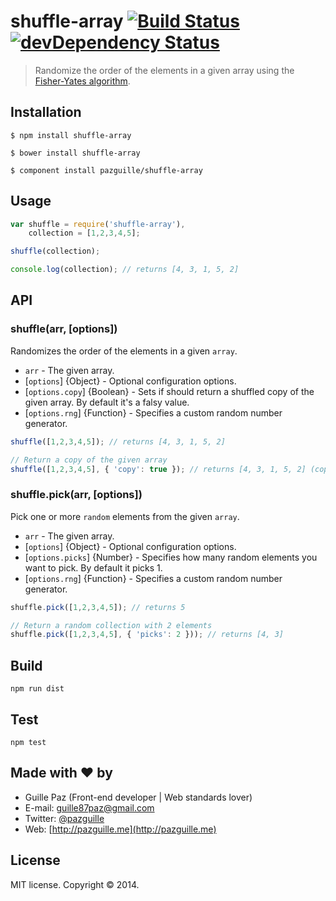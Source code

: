 # shuffle-array [![Build Status](https://secure.travis-ci.org/pazguille/shuffle-array.png)](http://travis-ci.org/pazguille/shuffle-array) [![devDependency Status](https://david-dm.org/pazguille/shuffle-array/dev-status.png)](https://david-dm.org/pazguille/shuffle-array#info=devDependencies)

> Randomize the order of the elements in a given array using the [Fisher-Yates algorithm](https://en.wikipedia.org/wiki/Fisher%E2%80%93Yates_shuffle).

## Installation

    $ npm install shuffle-array

    $ bower install shuffle-array

    $ component install pazguille/shuffle-array

## Usage
```js
var shuffle = require('shuffle-array'),
    collection = [1,2,3,4,5];

shuffle(collection);

console.log(collection); // returns [4, 3, 1, 5, 2]
```

## API

### shuffle(arr, [options])
Randomizes the order of the elements in a given `array`.
- `arr` - The given array.
- [`options`] {Object} - Optional configuration options.
- [`options.copy`] {Boolean} - Sets if should return a shuffled copy of the given array. By default it's a falsy value.
- [`options.rng`] {Function} - Specifies a custom random number generator.

```js
shuffle([1,2,3,4,5]); // returns [4, 3, 1, 5, 2]

// Return a copy of the given array
shuffle([1,2,3,4,5], { 'copy': true }); // returns [4, 3, 1, 5, 2] (copied)
```

### shuffle.pick(arr, [options])
Pick one or more `random` elements from the given `array`.
- `arr` - The given array.
- [`options`] {Object} - Optional configuration options.
- [`options.picks`] {Number} - Specifies how many random elements you want to pick. By default it picks 1.
- [`options.rng`] {Function} - Specifies a custom random number generator.

```js
shuffle.pick([1,2,3,4,5]); // returns 5

// Return a random collection with 2 elements
shuffle.pick([1,2,3,4,5], { 'picks': 2 })); // returns [4, 3]
```

## Build

    npm run dist

## Test

    npm test

## Made with :heart: by
- Guille Paz (Front-end developer | Web standards lover)
- E-mail: [guille87paz@gmail.com](mailto:guille87paz@gmail.com)
- Twitter: [@pazguille](http://twitter.com/pazguille)
- Web: [http://pazguille.me](http://pazguille.me)

## License
MIT license. Copyright © 2014.
